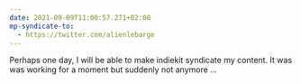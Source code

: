 ```yaml
---
date: 2021-09-09T11:00:57.271+02:00
mp-syndicate-to:
  - https://twitter.com/alienlebarge
---
```

Perhaps one day, I will be able to make indiekit syndicate my content. It was was working for a moment but suddenly not anymore ...
